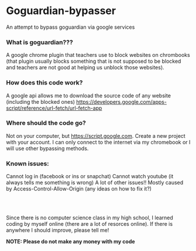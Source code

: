 # Goguardian-bypasser
An attempt to bypass goguardian via google services

### What is goguardian???
A google chrome plugin that teachers use to block websites on chrombooks (that plugin usually blocks something that is not supposed to be blocked and teachers are not good at helping us unblock those websites).

### How does this code work?
A google api allows me to download the source code of any website (including the blocked ones)
https://developers.google.com/apps-script/reference/url-fetch/url-fetch-app

### Where should the code go? 
Not on your computer, but https://script.google.com. Create a new project with your account.
I can only connect to the internet via my chromebook or I will use other bypassing methods.

### Known issues:
Cannot log in (facebook or ins or snapchat)
Cannot watch youtube (it always tells me something is wrong)
A lot of other issues!!
Mostly caused by Access-Control-Allow-Origin (any ideas on how to fix it?)



  
   
  <br />
  <br />

Since there is no computer science class in my high school, I learned coding by myself online (there are a lot of resorces online). If there is anywhere I should improve, please tell me!

**NOTE: Please do not make any money with my code**
